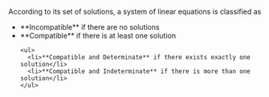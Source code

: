 According to its set of solutions, a system of linear equations is classified as

<ul>
  <li>**Incompatible** if there are no solutions</li>
  <li>
    **Compatible** if there is at least one solution
    
    <ul>
      <li>**Compatible and Determinate** if there exists exactly one solution</li>
      <li>**Compatible and Indeterminate** if there is more than one solution</li>
    </ul>
  </li>
</ul>